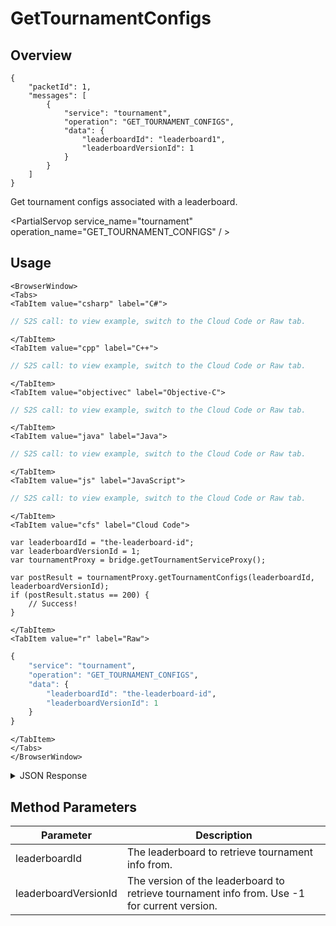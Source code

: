 # GetTournamentConfigs
## Overview
```
{
    "packetId": 1,
    "messages": [
        {
            "service": "tournament",
            "operation": "GET_TOURNAMENT_CONFIGS",
            "data": {
                "leaderboardId": "leaderboard1",
                "leaderboardVersionId": 1
            }
        }
    ]
}
```

Get tournament configs associated with a leaderboard.

<PartialServop service_name="tournament" operation_name="GET_TOURNAMENT_CONFIGS" / >

## Usage

```mdx-code-block
<BrowserWindow>
<Tabs>
<TabItem value="csharp" label="C#">
```

```csharp
// S2S call: to view example, switch to the Cloud Code or Raw tab.
```

```mdx-code-block
</TabItem>
<TabItem value="cpp" label="C++">
```

```cpp
// S2S call: to view example, switch to the Cloud Code or Raw tab.
```

```mdx-code-block
</TabItem>
<TabItem value="objectivec" label="Objective-C">
```

```objectivec
// S2S call: to view example, switch to the Cloud Code or Raw tab.
```

```mdx-code-block
</TabItem>
<TabItem value="java" label="Java">
```

```java
// S2S call: to view example, switch to the Cloud Code or Raw tab.
```

```mdx-code-block
</TabItem>
<TabItem value="js" label="JavaScript">
```

```javascript
// S2S call: to view example, switch to the Cloud Code or Raw tab.
```

```mdx-code-block
</TabItem>
<TabItem value="cfs" label="Cloud Code">
```

```cfscript
var leaderboardId = "the-leaderboard-id";
var leaderboardVersionId = 1;
var tournamentProxy = bridge.getTournamentServiceProxy();

var postResult = tournamentProxy.getTournamentConfigs(leaderboardId, leaderboardVersionId);
if (postResult.status == 200) {
    // Success!
}
```

```mdx-code-block
</TabItem>
<TabItem value="r" label="Raw">
```

```r
{
	"service": "tournament",
	"operation": "GET_TOURNAMENT_CONFIGS",
	"data": {
		"leaderboardId": "the-leaderboard-id",
		"leaderboardVersionId": 1
	}
}
```

```mdx-code-block
</TabItem>
</Tabs>
</BrowserWindow>
```

<details>
<summary>JSON Response</summary>

```json
{
	"packetId": 1,
	"messageResponses": [{
		"status": 200,
		"data": {
			"tournamentConfigsCount": 1,
			"tournamentConfigs": [{
				"version": 8,
				"gameId": "123456",
				"tournamentCode": "testTournament",
				"description": {
					"name": {
						"en": "Test Tournament"
					},
					"desc": {
						"en": "Test Tournament"
					}
				},
				"notifications": {
					"startingSoon": {
						"enabled": false,
						"pushId": null,
						"mail": null
					},
					"start": {
						"enabled": false,
						"pushId": null,
						"mail": {}
					},
					"scorePassed": {
						"enabled": false,
						"pushId": null,
						"mail": {}
					},
					"endingSoon": {
						"enabled": false,
						"pushId": null,
						"mail": {}
					},
					"complete": {
						"enabled": false,
						"pushId": null,
						"mail": {}
					}
				},
				"calcScript": "",
				"postScript": "",
				"customJson": {},
				"payoutRules": [{
					"reward": {
						"currency": {
							"credits": 1
						}
					},
					"rank": {
						"rankAbs": 1
					}
				}, {
					"reward": {},
					"rank": {
						"rankRemainder": -1
					}
				}],
				"entryFee": {},
				"createdAt": 1483479902614,
				"updatedAt": 1483560895428
			}]
		}
	}]
}
```
</details>

## Method Parameters
Parameter | Description
--------- | -----------
leaderboardId | The leaderboard to retrieve tournament info from. 
leaderboardVersionId | The version of the leaderboard to retrieve tournament info from.  Use -1 for current version. 


